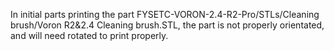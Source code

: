 In initial parts printing the part FYSETC-VORON-2.4-R2-Pro/STLs/Cleaning brush/Voron R2&2.4 Cleaning brush.STL, the part is not properly orientated, and will need rotated to print properly.